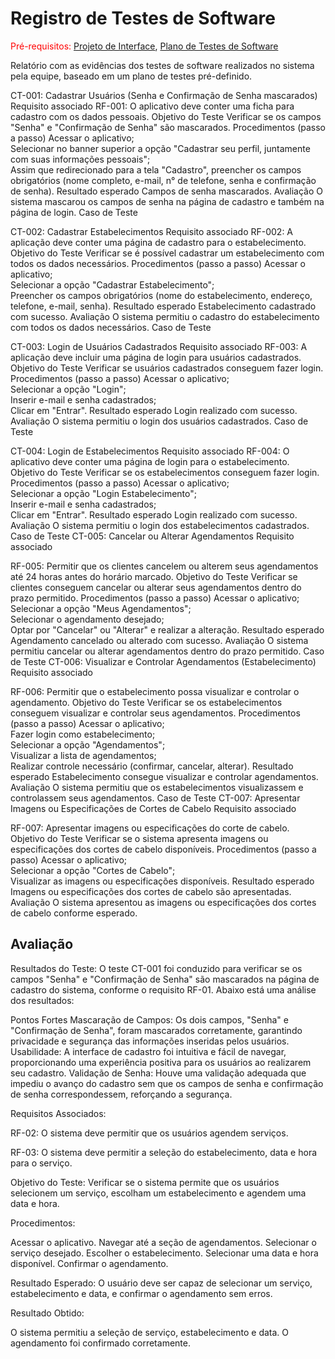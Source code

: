 # Registro de Testes de Software

<span style="color:red">Pré-requisitos: <a href="3-Projeto de Interface.md"> Projeto de Interface</a></span>, <a href="8-Plano de Testes de Software.md"> Plano de Testes de Software</a>

Relatório com as evidências dos testes de software realizados no sistema pela equipe, baseado em um plano de testes pré-definido.

CT-001: Cadastrar Usuários (Senha e Confirmação de Senha mascarados)
Requisito associado	RF-001: O aplicativo deve conter uma ficha para cadastro com os dados pessoais.
Objetivo do Teste	Verificar se os campos "Senha" e "Confirmação de Senha" são mascarados.
Procedimentos (passo a passo)	Acessar o aplicativo; </br> Selecionar no banner superior a opção "Cadastrar seu perfil, juntamente com suas informações pessoais"; </br> Assim que redirecionado para a tela "Cadastro", preencher os campos obrigatórios (nome completo, e-mail, n° de telefone, senha e confirmação de senha).
Resultado esperado	Campos de senha mascarados.
Avaliação	O sistema mascarou os campos de senha na página de cadastro e também na página de login.
Caso de Teste	

CT-002: Cadastrar Estabelecimentos
Requisito associado	RF-002: A aplicação deve conter uma página de cadastro para o estabelecimento.
Objetivo do Teste	Verificar se é possível cadastrar um estabelecimento com todos os dados necessários.
Procedimentos (passo a passo)	Acessar o aplicativo; </br> Selecionar a opção "Cadastrar Estabelecimento"; </br> Preencher os campos obrigatórios (nome do estabelecimento, endereço, telefone, e-mail, senha).
Resultado esperado	Estabelecimento cadastrado com sucesso.
Avaliação	O sistema permitiu o cadastro do estabelecimento com todos os dados necessários.
Caso de Teste	

CT-003: Login de Usuários Cadastrados
Requisito associado	RF-003: A aplicação deve incluir uma página de login para usuários cadastrados.
Objetivo do Teste	Verificar se usuários cadastrados conseguem fazer login.
Procedimentos (passo a passo)	Acessar o aplicativo; </br> Selecionar a opção "Login"; </br> Inserir e-mail e senha cadastrados; </br> Clicar em "Entrar".
Resultado esperado	Login realizado com sucesso.
Avaliação	O sistema permitiu o login dos usuários cadastrados.
Caso de Teste	

CT-004: Login de Estabelecimentos
Requisito associado	RF-004: O aplicativo deve conter uma página de login para o estabelecimento.
Objetivo do Teste	Verificar se os estabelecimentos conseguem fazer login.
Procedimentos (passo a passo)	Acessar o aplicativo; </br> Selecionar a opção "Login Estabelecimento"; </br> Inserir e-mail e senha cadastrados; </br> Clicar em "Entrar".
Resultado esperado	Login realizado com sucesso.
Avaliação	O sistema permitiu o login dos estabelecimentos cadastrados.
Caso de Teste	CT-005: Cancelar ou Alterar Agendamentos
Requisito associado	

RF-005: Permitir que os clientes cancelem ou alterem seus agendamentos até 24 horas antes do horário marcado.
Objetivo do Teste	Verificar se clientes conseguem cancelar ou alterar seus agendamentos dentro do prazo permitido.
Procedimentos (passo a passo)	Acessar o aplicativo; </br> Selecionar a opção "Meus Agendamentos"; </br> Selecionar o agendamento desejado; </br> Optar por "Cancelar" ou "Alterar" e realizar a alteração.
Resultado esperado	Agendamento cancelado ou alterado com sucesso.
Avaliação	O sistema permitiu cancelar ou alterar agendamentos dentro do prazo permitido.
Caso de Teste	CT-006: Visualizar e Controlar Agendamentos (Estabelecimento)
Requisito associado	

RF-006: Permitir que o estabelecimento possa visualizar e controlar o agendamento.
Objetivo do Teste	Verificar se os estabelecimentos conseguem visualizar e controlar seus agendamentos.
Procedimentos (passo a passo)	Acessar o aplicativo; </br> Fazer login como estabelecimento; </br> Selecionar a opção "Agendamentos"; </br> Visualizar a lista de agendamentos; </br> Realizar controle necessário (confirmar, cancelar, alterar).
Resultado esperado	Estabelecimento consegue visualizar e controlar agendamentos.
Avaliação	O sistema permitiu que os estabelecimentos visualizassem e controlassem seus agendamentos.
Caso de Teste	CT-007: Apresentar Imagens ou Especificações de Cortes de Cabelo
Requisito associado	

RF-007: Apresentar imagens ou especificações do corte de cabelo.
Objetivo do Teste	Verificar se o sistema apresenta imagens ou especificações dos cortes de cabelo disponíveis.
Procedimentos (passo a passo)	Acessar o aplicativo; </br> Selecionar a opção "Cortes de Cabelo"; </br> Visualizar as imagens ou especificações disponíveis.
Resultado esperado	Imagens ou especificações dos cortes de cabelo são apresentadas.
Avaliação	O sistema apresentou as imagens ou especificações dos cortes de cabelo conforme esperado.

## Avaliação

Resultados do Teste:
O teste CT-001 foi conduzido para verificar se os campos "Senha" e "Confirmação de Senha" são mascarados na página de cadastro do sistema, conforme o requisito RF-01. Abaixo está uma análise dos resultados:

Pontos Fortes
Mascaração de Campos: Os dois campos, "Senha" e "Confirmação de Senha", foram mascarados corretamente, garantindo privacidade e segurança das informações inseridas pelos usuários.
Usabilidade: A interface de cadastro foi intuitiva e fácil de navegar, proporcionando uma experiência positiva para os usuários ao realizarem seu cadastro.
Validação de Senha: Houve uma validação adequada que impediu o avanço do cadastro sem que os campos de senha e confirmação de senha correspondessem, reforçando a segurança.

Requisitos Associados:

RF-02: O sistema deve permitir que os usuários agendem serviços.

RF-03: O sistema deve permitir a seleção do estabelecimento, data e hora para o serviço.

Objetivo do Teste: Verificar se o sistema permite que os usuários selecionem um serviço, escolham um estabelecimento e agendem uma data e hora.

Procedimentos:

Acessar o aplicativo.
Navegar até a seção de agendamentos.
Selecionar o serviço desejado.
Escolher o estabelecimento.
Selecionar uma data e hora disponível.
Confirmar o agendamento.

Resultado Esperado: O usuário deve ser capaz de selecionar um serviço, estabelecimento e data, e confirmar o agendamento sem erros.

Resultado Obtido:

O sistema permitiu a seleção de serviço, estabelecimento e data.
O agendamento foi confirmado corretamente.


